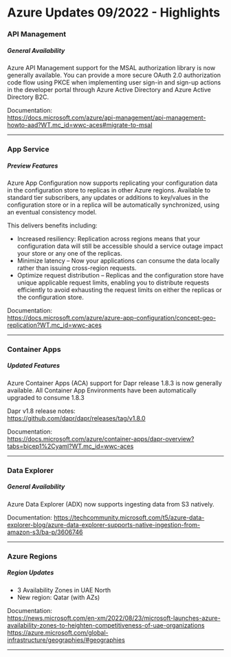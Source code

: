 # Azure Updates 09/2022 - Highlights

### API Management
##### General Availability

Azure API Management support for the MSAL authorization library is now generally available.
You can provide a more secure OAuth 2.0 authorization code flow using PKCE when implementing user sign-in and sign-up actions 
in the developer portal through Azure Active Directory and Azure Active Directory B2C.

Documentation:  
https://docs.microsoft.com/azure/api-management/api-management-howto-aad?WT.mc_id=wwc-aces#migrate-to-msal

---

### App Service

##### Preview Features

Azure App Configuration now supports replicating your configuration data in the configuration store to replicas in other Azure regions. 
Available to standard tier subscribers, any updates or additions to key/values in the configuration store or in a replica will be automatically synchronized,
using an eventual consistency model.

This delivers benefits including:
 - Increased resiliency:
   Replication across regions means that your configuration data will still be accessible should a service outage impact your store or 
   any one of the replicas.
 - Minimize latency – Now your applications can consume the data locally rather than issuing cross-region requests.
 - Optimize request distribution – Replicas and the configuration store have unique applicable request limits,
   enabling you to distribute requests efficiently to avoid exhausting the request limits on either the replicas or the configuration store.

Documentation:  
https://docs.microsoft.com/azure/azure-app-configuration/concept-geo-replication?WT.mc_id=wwc-aces

---

### Container Apps

##### Updated Features

Azure Container Apps (ACA) support for Dapr release 1.8.3 is now generally available.
All Container App Environments have been automatically upgraded to consume 1.8.3

Dapr v1.8 release notes:  
https://github.com/dapr/dapr/releases/tag/v1.8.0

Documentation:  
https://docs.microsoft.com/azure/container-apps/dapr-overview?tabs=bicep1%2Cyaml?WT.mc_id=wwc-aces

---

### Data Explorer

##### General Availability

Azure Data Explorer (ADX) now supports ingesting data from S3 natively.

Documentation:  https://techcommunity.microsoft.com/t5/azure-data-explorer-blog/azure-data-explorer-supports-native-ingestion-from-amazon-s3/ba-p/3606746

---

### Azure Regions

##### Region Updates

- 3 Availability Zones in UAE North
- New region: Qatar (with AZs)
              
Documentation:  
https://news.microsoft.com/en-xm/2022/08/23/microsoft-launches-azure-availability-zones-to-heighten-competitiveness-of-uae-organizations  
https://azure.microsoft.com/global-infrastructure/geographies/#geographies

---

